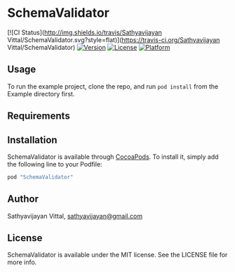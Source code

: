# SchemaValidator

[![CI Status](http://img.shields.io/travis/Sathyavijayan Vittal/SchemaValidator.svg?style=flat)](https://travis-ci.org/Sathyavijayan Vittal/SchemaValidator)
[![Version](https://img.shields.io/cocoapods/v/SchemaValidator.svg?style=flat)](http://cocoapods.org/pods/SchemaValidator)
[![License](https://img.shields.io/cocoapods/l/SchemaValidator.svg?style=flat)](http://cocoapods.org/pods/SchemaValidator)
[![Platform](https://img.shields.io/cocoapods/p/SchemaValidator.svg?style=flat)](http://cocoapods.org/pods/SchemaValidator)

## Usage

To run the example project, clone the repo, and run `pod install` from the Example directory first.

## Requirements

## Installation

SchemaValidator is available through [CocoaPods](http://cocoapods.org). To install
it, simply add the following line to your Podfile:

```ruby
pod "SchemaValidator"
```

## Author

Sathyavijayan Vittal, sathyavijayan@gmail.com

## License

SchemaValidator is available under the MIT license. See the LICENSE file for more info.
